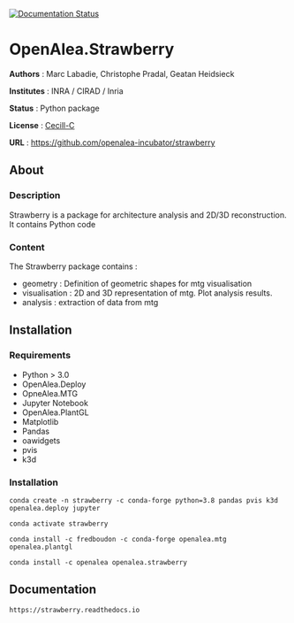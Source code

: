 [![Documentation Status](https://readthedocs.org/projects/strawberry/badge/?version=latest)](https://strawberry.readthedocs.io/en/latest/?badge=latest)

# OpenAlea.Strawberry


**Authors** : Marc Labadie, Christophe Pradal, Geatan Heidsieck

**Institutes** : INRA / CIRAD / Inria 

**Status** : Python package 

**License** : [Cecill-C](https://cecill.info/licences/Licence_CeCILL-C_V1-en.html)

**URL** : https://github.com/openalea-incubator/strawberry

## About 


### Description 


Strawberry is a package for architecture analysis and 2D/3D reconstruction.
It contains Python code



### Content 

The Strawberry package contains :
* geometry : Definition  of geometric shapes for mtg visualisation
* visualisation : 2D and 3D representation of mtg. Plot analysis results.
* analysis : extraction of data from mtg


## Installation

### Requirements

* Python > 3.0
* OpenAlea.Deploy
* OpneAlea.MTG
* Jupyter Notebook
* OpenAlea.PlantGL
* Matplotlib
* Pandas
* oawidgets
* pvis
* k3d


### Installation 

```
conda create -n strawberry -c conda-forge python=3.8 pandas pvis k3d openalea.deploy jupyter
```
```
conda activate strawberry
```
```
conda install -c fredboudon -c conda-forge openalea.mtg openalea.plantgl 
```
```
conda install -c openalea openalea.strawberry
```



Documentation
-------------
    
    https://strawberry.readthedocs.io

